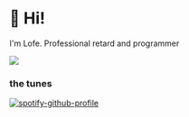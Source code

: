 # 👋 Hi!

I'm Lofe.
Professional retard and programmer

<img src="https://emojipedia-us.s3.dualstack.us-west-1.amazonaws.com/thumbs/120/twitter/282/flag-scotland_1f3f4-e0067-e0062-e0073-e0063-e0074-e007f.png">

### the tunes
[![spotify-github-profile](https://spotify-github-profile.vercel.app/api/view?uid=gkf59yqpo0s8it9khvh336ct7&cover_image=true&theme=compact)](https://spotify-github-profile.vercel.app/api/view?uid=gkf59yqpo0s8it9khvh336ct7&redirect=true)

